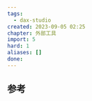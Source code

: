 ```yaml
---
tags:
  - dax-studio
created: 2023-09-05 02:25
chapter: 外部工具
import: 5
hard: 1
aliases: []
done:
---
```








## 参考
